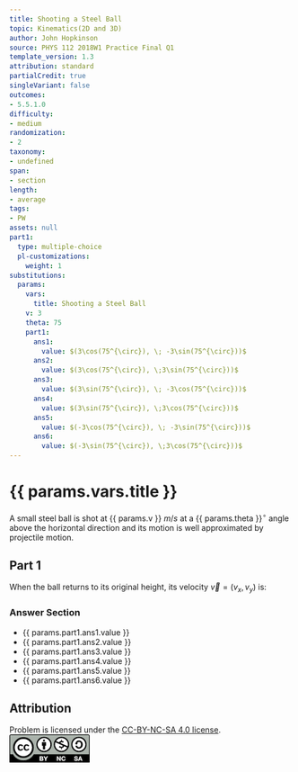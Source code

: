 ```yaml
---
title: Shooting a Steel Ball
topic: Kinematics(2D and 3D)
author: John Hopkinson
source: PHYS 112 2018W1 Practice Final Q1
template_version: 1.3
attribution: standard
partialCredit: true
singleVariant: false
outcomes:
- 5.5.1.0
difficulty:
- medium
randomization:
- 2
taxonomy:
- undefined
span:
- section
length:
- average
tags:
- PW
assets: null
part1:
  type: multiple-choice
  pl-customizations:
    weight: 1
substitutions:
  params:
    vars:
      title: Shooting a Steel Ball
    v: 3
    theta: 75
    part1:
      ans1:
        value: $(3\cos(75^{\circ}), \; -3\sin(75^{\circ}))$
      ans2:
        value: $(3\cos(75^{\circ}), \;3\sin(75^{\circ}))$
      ans3:
        value: $(3\sin(75^{\circ}), \; -3\cos(75^{\circ}))$
      ans4:
        value: $(3\sin(75^{\circ}), \;3\cos(75^{\circ}))$
      ans5:
        value: $(-3\cos(75^{\circ}), \; -3\sin(75^{\circ}))$
      ans6:
        value: $(-3\sin(75^{\circ}), \;3\cos(75^{\circ}))$
---
```

# {{ params.vars.title }}
A small steel ball is shot at {{ params.v }} $m/s$ at a {{ params.theta }}$^{\circ}$ angle above the horizontal direction and its motion is well approximated by projectile motion.

## Part 1

When the ball returns to its original height, its velocity $\overrightarrow{v} = (v_x, v_y)$ is:

### Answer Section

- {{ params.part1.ans1.value }}
- {{ params.part1.ans2.value }}
- {{ params.part1.ans3.value }}
- {{ params.part1.ans4.value }}
- {{ params.part1.ans5.value }}
- {{ params.part1.ans6.value }}

## Attribution

Problem is licensed under the [CC-BY-NC-SA 4.0 license](https://creativecommons.org/licenses/by-nc-sa/4.0/).<br> ![The Creative Commons 4.0 license requiring attribution-BY, non-commercial-NC, and share-alike-SA license.](https://raw.githubusercontent.com/firasm/bits/master/by-nc-sa.png)